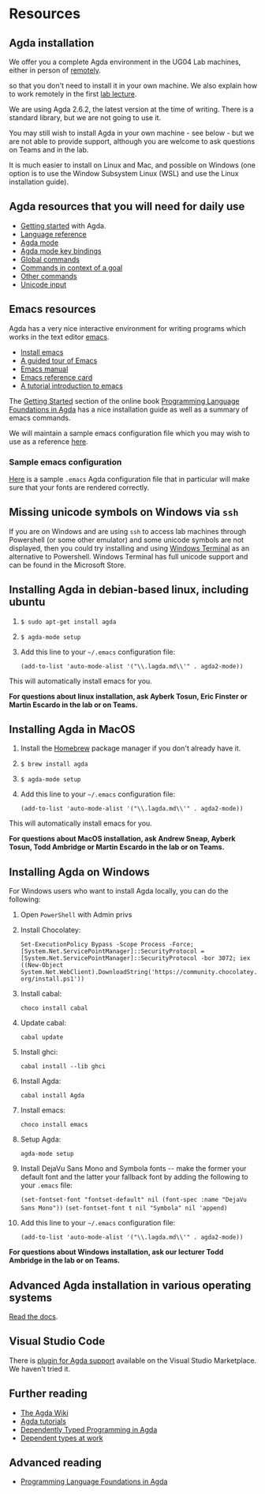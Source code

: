 # Resources

## Agda installation

We offer you a complete Agda environment in the UG04 Lab machines, either in person of [remotely](remote-lab.md).

so that you don't need to install it in your own machine. We also explain how to work remotely in the first [lab lecture](/files/LectureNotes/files/exercises/lab1.lagda.md).

We are using Agda 2.6.2, the latest version at the time of writing. There is a standard library, but we are not going to use it.

You may still wish to install Agda in your own machine - see below - but we are not able to provide support, although you are welcome to ask questions on Teams and in the lab.

It is much easier to install on Linux and Mac, and possible on Windows (one option is to use the Window Subsystem Linux (WSL) and use the Linux installation guide).

## Agda resources that you will need for daily use

 * [Getting started](https://agda.readthedocs.io/en/latest/getting-started/index.html) with Agda.
 * [Language reference](https://agda.readthedocs.io/en/latest/language/index.html)
 * [Agda mode](https://agda.readthedocs.io/en/latest/tools/emacs-mode.html)
 * [Agda mode key bindings](https://agda.readthedocs.io/en/latest/tools/emacs-mode.html#keybindings)
 * [Global commands](https://agda.readthedocs.io/en/latest/tools/emacs-mode.html#global-commands)
 * [Commands in context of a goal](https://agda.readthedocs.io/en/latest/tools/emacs-mode.html#commands-in-context-of-a-goal)
 * [Other commands](https://agda.readthedocs.io/en/latest/tools/emacs-mode.html#other-commands)
 * [Unicode input](https://agda.readthedocs.io/en/latest/tools/emacs-mode.html#unicode-input)

## Emacs resources

Agda has a very nice interactive environment for writing programs which works in the text editor [emacs](http://www.gnu.org/software/emacs/).

 * [Install emacs](https://www.gnu.org/software/emacs/download.html)
 * [A guided tour of Emacs](https://www.gnu.org/software/emacs/tour/index.html)
 * [Emacs manual](https://www.gnu.org/software/emacs/manual/html_node/emacs/index.html)
 * [Emacs reference card](https://www.gnu.org/software/emacs/refcards/pdf/refcard.pdf)
 * [A tutorial introduction to emacs](https://www2.lib.uchicago.edu/keith/tcl-course/emacs-tutorial.html)

The [Getting Started](https://plfa.github.io/GettingStarted/) section of the online book
[Programming Language Foundations in Agda](https://plfa.github.io/) has a nice installation guide as well as a summary of emacs commands.

We will maintain a sample emacs configuration file which you may wish to use as a reference [here](/files/Resources/sample.emacs).

### Sample emacs configuration

[Here](sample.emacs) is a sample `.emacs` Agda configuration file that in particular will make sure that your fonts are rendered correctly.

## Missing unicode symbols on Windows via `ssh`

If you are on Windows and are using `ssh` to access lab machines through Powershell (or some other emulator) and some unicode symbols are not displayed, then you could try installing and using [Windows Terminal](https://www.microsoft.com/en-us/p/windows-terminal/9n0dx20hk701?activetab=pivot:overviewtab) as an alternative to Powershell. Windows Terminal has full unicode support and can be found in the Microsoft Store.

## Installing Agda in debian-based linux, including ubuntu

1. `$ sudo apt-get install agda`

1. `$ agda-mode setup`

1. Add this line to your `~/.emacs` configuration file:

   `(add-to-list 'auto-mode-alist '("\\.lagda.md\\'" . agda2-mode))`

This will automatically install emacs for you.

**For questions about linux installation, ask Ayberk Tosun, Eric Finster or Martin Escardo in the lab or on Teams.**


## Installing Agda in MacOS

1. Install the [Homebrew](https://brew.sh/) package manager if you don't already have it.

1. `$ brew install agda`

1. `$ agda-mode setup`

1. Add this line to your `~/.emacs` configuration file:

   `(add-to-list 'auto-mode-alist '("\\.lagda.md\\'" . agda2-mode))`

This will automatically install emacs for you.

**For questions about MacOS installation, ask Andrew Sneap, Ayberk Tosun, Todd Ambridge or Martin Escardo in the lab or on Teams.**

## Installing Agda on Windows

For Windows users who want to install Agda locally, you can do the following:

1. Open `PowerShell` with Admin privs

1. Install Chocolatey:

   `Set-ExecutionPolicy Bypass -Scope Process -Force; [System.Net.ServicePointManager]::SecurityProtocol = [System.Net.ServicePointManager]::SecurityProtocol -bor 3072; iex ((New-Object System.Net.WebClient).DownloadString('https://community.chocolatey.org/install.ps1'))`

1. Install cabal:

   `choco install cabal`

1. Update cabal:

   `cabal update`

1. Install ghci:

   `cabal install --lib ghci`

1. Install Agda:

   `cabal install Agda`

1. Install emacs:

   `choco install emacs`

1. Setup Agda:

   `agda-mode setup`

1. Install DejaVu Sans Mono and Symbola fonts -- make the former your default font and the latter your fallback font by adding the following to your `.emacs` file:

   `(set-fontset-font "fontset-default" nil (font-spec :name "DejaVu Sans Mono"))`
   `(set-fontset-font t nil "Symbola" nil 'append)`

1. Add this line to your `~/.emacs` configuration file:

   `(add-to-list 'auto-mode-alist '("\\.lagda.md\\'" . agda2-mode))`

**For questions about Windows installation, ask our lecturer Todd Ambridge in the lab or on Teams.**

## Advanced Agda installation in various operating systems

[Read the docs](https://agda.readthedocs.io/en/latest/getting-started/installation.html).

## Visual Studio Code

There is [plugin for Agda support](https://marketplace.visualstudio.com/items?itemName=banacorn.agda-mode) available on the Visual Studio Marketplace. We haven't tried it.

## Further reading

 * [The Agda Wiki](https://wiki.portal.chalmers.se/agda/pmwiki.php)
 * [Agda tutorials](https://wiki.portal.chalmers.se/agda/Main/Othertutorials)
 * [Dependently Typed Programming in Agda](http://www.cse.chalmers.se/~ulfn/papers/afp08/tutorial.pdf)
 * [Dependent types at work](http://www.cse.chalmers.se/~peterd/papers/DependentTypesAtWork.pdf)

## Advanced reading

 * [Programming Language Foundations in Agda](https://plfa.github.io/)
